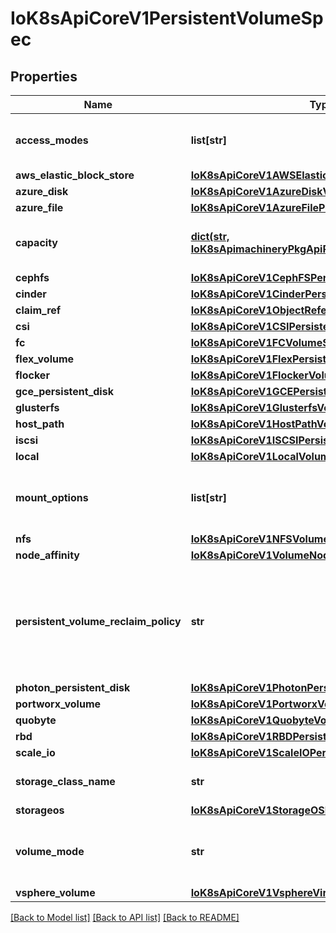 # IoK8sApiCoreV1PersistentVolumeSpec

## Properties
Name | Type | Description | Notes
------------ | ------------- | ------------- | -------------
**access_modes** | **list[str]** | AccessModes contains all ways the volume can be mounted. More info: https://kubernetes.io/docs/concepts/storage/persistent-volumes#access-modes | [optional] 
**aws_elastic_block_store** | [**IoK8sApiCoreV1AWSElasticBlockStoreVolumeSource**](IoK8sApiCoreV1AWSElasticBlockStoreVolumeSource.md) |  | [optional] 
**azure_disk** | [**IoK8sApiCoreV1AzureDiskVolumeSource**](IoK8sApiCoreV1AzureDiskVolumeSource.md) |  | [optional] 
**azure_file** | [**IoK8sApiCoreV1AzureFilePersistentVolumeSource**](IoK8sApiCoreV1AzureFilePersistentVolumeSource.md) |  | [optional] 
**capacity** | [**dict(str, IoK8sApimachineryPkgApiResourceQuantity)**](IoK8sApimachineryPkgApiResourceQuantity.md) | A description of the persistent volume&#x27;s resources and capacity. More info: https://kubernetes.io/docs/concepts/storage/persistent-volumes#capacity | [optional] 
**cephfs** | [**IoK8sApiCoreV1CephFSPersistentVolumeSource**](IoK8sApiCoreV1CephFSPersistentVolumeSource.md) |  | [optional] 
**cinder** | [**IoK8sApiCoreV1CinderPersistentVolumeSource**](IoK8sApiCoreV1CinderPersistentVolumeSource.md) |  | [optional] 
**claim_ref** | [**IoK8sApiCoreV1ObjectReference**](IoK8sApiCoreV1ObjectReference.md) |  | [optional] 
**csi** | [**IoK8sApiCoreV1CSIPersistentVolumeSource**](IoK8sApiCoreV1CSIPersistentVolumeSource.md) |  | [optional] 
**fc** | [**IoK8sApiCoreV1FCVolumeSource**](IoK8sApiCoreV1FCVolumeSource.md) |  | [optional] 
**flex_volume** | [**IoK8sApiCoreV1FlexPersistentVolumeSource**](IoK8sApiCoreV1FlexPersistentVolumeSource.md) |  | [optional] 
**flocker** | [**IoK8sApiCoreV1FlockerVolumeSource**](IoK8sApiCoreV1FlockerVolumeSource.md) |  | [optional] 
**gce_persistent_disk** | [**IoK8sApiCoreV1GCEPersistentDiskVolumeSource**](IoK8sApiCoreV1GCEPersistentDiskVolumeSource.md) |  | [optional] 
**glusterfs** | [**IoK8sApiCoreV1GlusterfsVolumeSource**](IoK8sApiCoreV1GlusterfsVolumeSource.md) |  | [optional] 
**host_path** | [**IoK8sApiCoreV1HostPathVolumeSource**](IoK8sApiCoreV1HostPathVolumeSource.md) |  | [optional] 
**iscsi** | [**IoK8sApiCoreV1ISCSIPersistentVolumeSource**](IoK8sApiCoreV1ISCSIPersistentVolumeSource.md) |  | [optional] 
**local** | [**IoK8sApiCoreV1LocalVolumeSource**](IoK8sApiCoreV1LocalVolumeSource.md) |  | [optional] 
**mount_options** | **list[str]** | A list of mount options, e.g. [\&quot;ro\&quot;, \&quot;soft\&quot;]. Not validated - mount will simply fail if one is invalid. More info: https://kubernetes.io/docs/concepts/storage/persistent-volumes/#mount-options | [optional] 
**nfs** | [**IoK8sApiCoreV1NFSVolumeSource**](IoK8sApiCoreV1NFSVolumeSource.md) |  | [optional] 
**node_affinity** | [**IoK8sApiCoreV1VolumeNodeAffinity**](IoK8sApiCoreV1VolumeNodeAffinity.md) |  | [optional] 
**persistent_volume_reclaim_policy** | **str** | What happens to a persistent volume when released from its claim. Valid options are Retain (default for manually created PersistentVolumes), Delete (default for dynamically provisioned PersistentVolumes), and Recycle (deprecated). Recycle must be supported by the volume plugin underlying this PersistentVolume. More info: https://kubernetes.io/docs/concepts/storage/persistent-volumes#reclaiming | [optional] 
**photon_persistent_disk** | [**IoK8sApiCoreV1PhotonPersistentDiskVolumeSource**](IoK8sApiCoreV1PhotonPersistentDiskVolumeSource.md) |  | [optional] 
**portworx_volume** | [**IoK8sApiCoreV1PortworxVolumeSource**](IoK8sApiCoreV1PortworxVolumeSource.md) |  | [optional] 
**quobyte** | [**IoK8sApiCoreV1QuobyteVolumeSource**](IoK8sApiCoreV1QuobyteVolumeSource.md) |  | [optional] 
**rbd** | [**IoK8sApiCoreV1RBDPersistentVolumeSource**](IoK8sApiCoreV1RBDPersistentVolumeSource.md) |  | [optional] 
**scale_io** | [**IoK8sApiCoreV1ScaleIOPersistentVolumeSource**](IoK8sApiCoreV1ScaleIOPersistentVolumeSource.md) |  | [optional] 
**storage_class_name** | **str** | Name of StorageClass to which this persistent volume belongs. Empty value means that this volume does not belong to any StorageClass. | [optional] 
**storageos** | [**IoK8sApiCoreV1StorageOSPersistentVolumeSource**](IoK8sApiCoreV1StorageOSPersistentVolumeSource.md) |  | [optional] 
**volume_mode** | **str** | volumeMode defines if a volume is intended to be used with a formatted filesystem or to remain in raw block state. Value of Filesystem is implied when not included in spec. This is an alpha feature and may change in the future. | [optional] 
**vsphere_volume** | [**IoK8sApiCoreV1VsphereVirtualDiskVolumeSource**](IoK8sApiCoreV1VsphereVirtualDiskVolumeSource.md) |  | [optional] 

[[Back to Model list]](../README.md#documentation-for-models) [[Back to API list]](../README.md#documentation-for-api-endpoints) [[Back to README]](../README.md)

